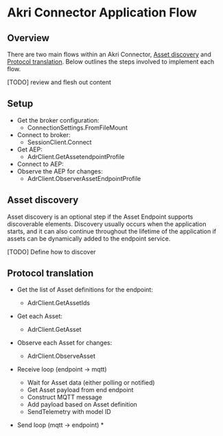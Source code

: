 # Akri Connector Application Flow

## Overview

There are two main flows within an Akri Connector, [Asset discovery](#asset-discovery) and [Protocol translation](#protocol-translation). Below outlines the steps involved to implement each flow.

[TODO] review and flesh out content

## Setup

* Get the broker configuration:
    * ConnectionSettings.FromFileMount
* Connect to broker: 
    * SessionClient.Connect
* Get AEP: 
    * AdrClient.GetAssetendpointProfile
* Connect to AEP:
* Observe the AEP for changes: 
    * AdrClient.ObserverAssetEndpointProfile

## Asset discovery

Asset discovery is an optional step if the Asset Endpoint supports discoverable elements. Discovery usually occurs when the application starts, and it can also continue throughout the lifetime of the application if assets can be dynamically added to the endpoint service.

[TODO] Define how to discover

## Protocol translation

* Get the list of Asset definitions for the endpoint:
    * AdrClient.GetAssetIds
* Get each Asset:
    * AdrClient.GetAsset
* Observe each Asset for changes:
    * AdrClient.ObserveAsset

* Receive loop (endpoint -> mqtt)
    * Wait for Asset data (either polling or notified)
    * Get Asset payload from end endpoint
    * Construct MQTT message
    * Add payload based on Asset definition
    * SendTelemetry with model ID

* Send loop (mqtt -> endpoint)
    * 
